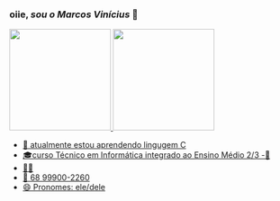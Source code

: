 ### oiie, *sou o Marcos Vinícius* 👋
 <div>
  <a href="https://github.com/MarcosVini753">
  <img height="180em" src="https://github-readme-stats.vercel.app/api?username=MarcosVini753&show_icons=true&theme=dark&include_all_commits=true&count_private=true"/>
  <img height="180em" src="https://github-readme-stats.vercel.app/api/top-langs/?username=Marcosvini753&layout=compact&langs_count=7&theme=dark"/>
</div>
  
- 🌱 atualmente estou aprendendo lingugem C
- 🎓curso Técnico em Informática integrado ao Ensino Médio 2/3
-🤳
- 🐱‍💻
- 📲 68 99900-2260
- 😄 Pronomes: ele/dele
